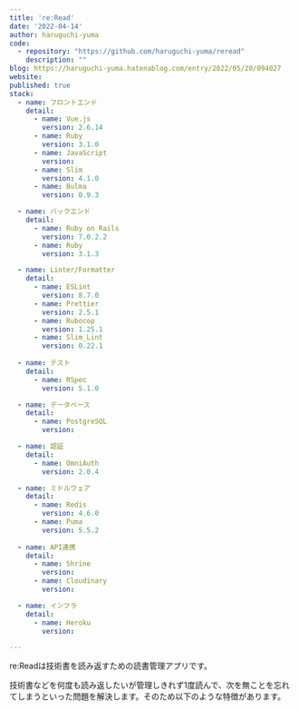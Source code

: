 ```yaml
---
title: 're:Read'
date: '2022-04-14'
author: haruguchi-yuma
code: 
  - repository: "https://github.com/haruguchi-yuma/reread"
    description: ""
blog: https://haruguchi-yuma.hatenablog.com/entry/2022/05/20/094027
website: 
published: true
stack:
  - name: フロントエンド
    detail: 
      - name: Vue.js
        version: 2.6.14
      - name: Ruby
        version: 3.1.0
      - name: JavaScript
        version: 
      - name: Slim
        version: 4.1.0
      - name: Bulma
        version: 0.9.3

  - name: バックエンド
    detail:
      - name: Ruby on Rails
        version: 7.0.2.2
      - name: Ruby
        version: 3.1.3

  - name: Linter/Formatter
    detail:
      - name: ESLint
        version: 8.7.0
      - name: Prettier
        version: 2.5.1
      - name: Rubocop
        version: 1.25.1
      - name: Slim_Lint
        version: 0.22.1
 
  - name: テスト
    detail:
      - name: RSpec
        version: 5.1.0

  - name: データベース
    detail:
      - name: PostgreSQL
        version: 

  - name: 認証
    detail:
      - name: OmniAuth
        version: 2.0.4

  - name: ミドルウェア
    detail:
      - name: Redis
        version: 4.6.0
      - name: Puma
        version: 5.5.2
 
  - name: API連携
    detail:
      - name: Shrine
        version: 
      - name: Cloudinary
        version: 

  - name: インフラ
    detail:
      - name: Heroku
        version: 

---
```


re:Readは技術書を読み返すための読書管理アプリです。

技術書などを何度も読み返したいが管理しきれず1度読んで、次を無ことを忘れてしまうといった問題を解決します。そのため以下のような特徴があります。

